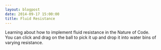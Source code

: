 ```yaml
---
layout: blogpost
date: 2014-09-17 15:00:00
title: Fluid Resistance
---
```


Learning about how to implement fluid resistance in the Nature of Code. You can click and drag on the ball to pick it up and drop it into water bins of varying resistance.

<canvas data-processing-sources="/Scripts/MoversDrag.pde"></canvas>